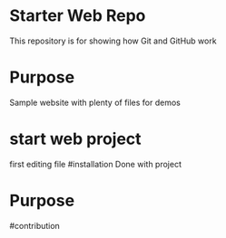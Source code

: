 # Starter Web Repo

This repository is for showing how Git and GitHub work

# Purpose


Sample website with plenty of files for demos

# start web project
first editing file
#installation
Done with project
# Purpose

#contribution
